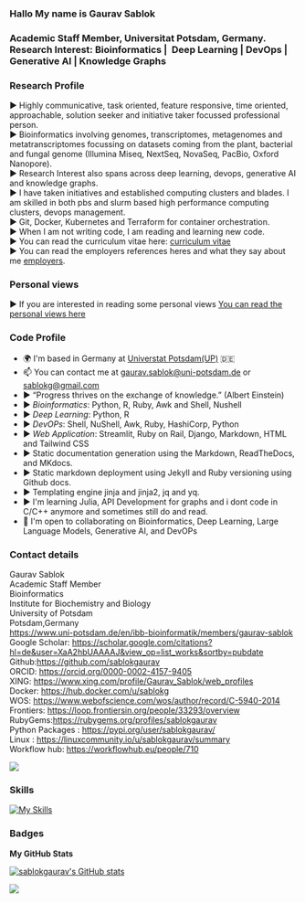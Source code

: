 ### Hallo My name is Gaurav Sablok 
### Academic Staff Member, Universitat Potsdam, Germany. Research Interest: Bioinformatics |  Deep Learning | DevOps | Generative AI | Knowledge Graphs

### Research Profile 
▶️ Highly communicative, task oriented, feature responsive, time oriented, approachable, solution seeker and initiative taker focussed professional person. \
▶️ Bioinformatics involving genomes, transcriptomes, metagenomes and metatranscriptomes focussing on datasets coming from the plant, bacterial and fungal genome (Illumina Miseq, NextSeq, NovaSeq, PacBio, Oxford Nanopore). \
▶️ Research Interest also spans across deep learning, devops, generative AI and knowledge graphs. \
▶️ I have taken initiatives and established computing clusters and blades. I am skilled in both pbs and slurm based high performance computing clusters, devops management. \
:arrow_forward:  Git, Docker, Kubernetes and Terraform for container orchestration. \
:arrow_forward: When I am not writing code, I am reading and learning new code. \
:arrow_forward: You can read the curriculum vitae here: [curriculum vitae](https://github.com/sablokgaurav/code_quicklook_curriculum_vitae/blob/main/curriculum_vitae_sablokgaurav_2024.pdf) \
▶️ You can read the employers references heres and what they say about me [employers](https://github.com/sablokgaurav/code_quicklook_curriculum_vitae/blob/main/front_letter_references.pdf).

### Personal views 
▶️ If you are interested in reading some personal views [You can read the personal views here](https://github.com/sablokgaurav/code_ethics/blob/main/ethics.md)

### Code Profile 
* 🌍  I'm based in Germany at [Universtat Potsdam(UP)](https://www.uni-potsdam.de/de/) :de:
* 📫  You can contact me at [gaurav.sablok@uni-potsdam.de](mailto:gaurav.sablok@uni-potsdam.de) or [sablokg@gmail.com](mailto:sablokg@gmail.com)
* ▶️ “Progress thrives on the exchange of knowledge.” (Albert Einstein)
* ▶️ *Bioinformatics*: Python, R, Ruby, Awk and Shell, Nushell
* ▶️ *Deep Learning*: Python, R
* ▶️ *DevOPs*: Shell, NuShell, Awk, Ruby, HashiCorp, Python
* ▶️ *Web Application*: Streamlit, Ruby on Rail, Django, Markdown, HTML and Tailwind CSS 
* ▶️ Static documentation generation using the Markdown, ReadTheDocs, and MKdocs.
* ▶️ Static markdown deployment using Jekyll and Ruby versioning using Github docs.
* ▶️ Templating engine jinja and jinja2, jq and yq.
* ▶️  I'm learning Julia, API Development for graphs and i dont code in C/C++ anymore and sometimes still do and read. 
* 🤝  I'm open to collaborating on Bioinformatics, Deep Learning, Large Language Models, Generative AI, and DevOPs

### Contact details 
Gaurav Sablok \
Academic Staff Member \
Bioinformatics \
Institute for Biochemistry and Biology \
University of Potsdam \
Potsdam,Germany \
https://www.uni-potsdam.de/en/ibb-bioinformatik/members/gaurav-sablok \
Google Scholar: https://scholar.google.com/citations?hl=de&user=XaA2hbUAAAAJ&view_op=list_works&sortby=pubdate \
Github:https://github.com/sablokgaurav \
ORCID: https://orcid.org/0000-0002-4157-9405 \
XING: https://www.xing.com/profile/Gaurav_Sablok/web_profiles \
Docker: https://hub.docker.com/u/sablokg \
WOS: https://www.webofscience.com/wos/author/record/C-5940-2014 \
Frontiers: https://loop.frontiersin.org/people/33293/overview \
RubyGems:https://rubygems.org/profiles/sablokgaurav \
Python Packages : https://pypi.org/user/sablokgaurav/ \
Linux : https://linuxcommunity.io/u/sablokgaurav/summary \
Workflow hub: https://workflowhub.eu/people/710 

<a href="https://www.github.com/sablokgaurav" target="_blank" rel="noreferrer"><img
src="https://img.shields.io/github/followers/sablokgaurav?logo=github&style=for-the-badge&color=0891b2&labelColor=1c1917" /></a>

### Skills
[![My Skills](https://skillicons.dev/icons?i=linux,terraform,docker,kubernetes,bash,docker,github,sklearn,pytorch,tensorflow,py,regex,r,django,ruby,rails,fastapi&perline=20&theme=light)](https://skillicons.dev)

### Badges


<b>My GitHub Stats</b>

<a href="http://www.github.com/sablokgaurav"><img src="https://github-readme-stats.vercel.app/api?username=sablokgaurav&show_icons=true&hide=&count_private=true&title_color=0891b2&text_color=ffffff&icon_color=0891b2&bg_color=1c1917&hide_border=true&show_icons=true" alt="sablokgaurav's GitHub stats" /></a>

<a href="http://www.github.com/sablokgaurav"><img src="https://github-readme-streak-stats.herokuapp.com/?user=sablokgaurav&stroke=ffffff&background=1c1917&ring=0891b2&fire=0891b2&currStreakNum=ffffff&currStreakLabel=0891b2&sideNums=ffffff&sideLabels=ffffff&dates=ffffff&hide_border=true" /></a>

